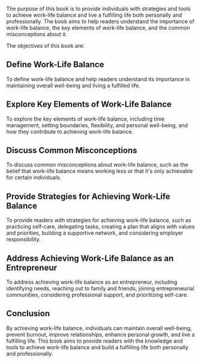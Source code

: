 
The purpose of this book is to provide individuals with strategies and tools to achieve work-life balance and live a fulfilling life both personally and professionally. The book aims to help readers understand the importance of work-life balance, the key elements of work-life balance, and the common misconceptions about it.

The objectives of this book are:

Define Work-Life Balance
------------------------

To define work-life balance and help readers understand its importance in maintaining overall well-being and living a fulfilled life.

Explore Key Elements of Work-Life Balance
-----------------------------------------

To explore the key elements of work-life balance, including time management, setting boundaries, flexibility, and personal well-being, and how they contribute to achieving work-life balance.

Discuss Common Misconceptions
-----------------------------

To discuss common misconceptions about work-life balance, such as the belief that work-life balance means working less or that it's only achievable for certain individuals.

Provide Strategies for Achieving Work-Life Balance
--------------------------------------------------

To provide readers with strategies for achieving work-life balance, such as practicing self-care, delegating tasks, creating a plan that aligns with values and priorities, building a supportive network, and considering employer responsibility.

Address Achieving Work-Life Balance as an Entrepreneur
------------------------------------------------------

To address achieving work-life balance as an entrepreneur, including identifying needs, reaching out to family and friends, joining entrepreneurial communities, considering professional support, and prioritizing self-care.

Conclusion
----------

By achieving work-life balance, individuals can maintain overall well-being, prevent burnout, improve relationships, enhance personal growth, and live a fulfilling life. This book aims to provide readers with the knowledge and tools to achieve work-life balance and build a fulfilling life both personally and professionally.
